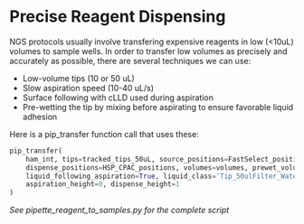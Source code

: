 # Precise Reagent Dispensing

NGS protocols usually involve transfering expensive reagents in low (<10uL) volumes
to sample wells. In order to transfer low volumes as precisely and accurately as possible,
there are several techniques we can use:

* Low-volume tips (10 or 50 uL)
* Slow aspiration speed (10-40 uL/s)
* Surface following with cLLD used during aspiration
* Pre-wetting the tip by mixing before aspirating to ensure favorable liquid adhesion 

Here is a pip_transfer function call that uses these:
```python
pip_transfer(
    ham_int, tips=tracked_tips_50uL, source_positions=FastSelect_position,
    dispense_positions=HSP_CPAC_positions, volumes=volumes, prewet_volume=20, prewet_cycles=2,
    liquid_following_aspiration=True, liquid_class='Tip_50ulFilter_Water_DispenseSurface_Empty',
    aspiration_height=0, dispense_height=1
)
```
*See pipette_reagent_to_samples.py for the complete script*